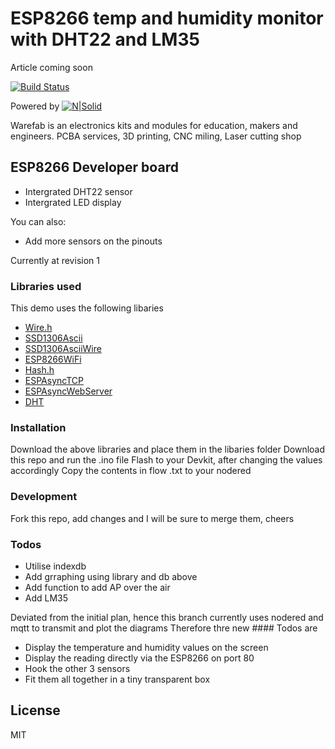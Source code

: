 # ESP8266 temp and humidity monitor with DHT22 and LM35
Article coming soon

[![Build Status](https://travis-ci.org/joemccann/dillinger.svg?branch=master)](https://github.com/mevolkan/esp8266)

Powered by [![N|Solid](https://warefab.com/wp-content/uploads/2018/07/cropped-logo_site-32x32.png)](https://warefab.com/)



Warefab is an electronics kits and modules for education, makers and engineers. PCBA services, 3D printing, CNC miling, Laser cutting shop

## ESP8266 Developer board

  - Intergrated DHT22 sensor
  - Intergrated LED display


You can also:
  - Add more sensors on the pinouts
  
Currently at revision 1


### Libraries used

This demo uses the following libaries

- [Wire.h]
- [SSD1306Ascii]
- [SSD1306AsciiWire]
- [ESP8266WiFi]
- [Hash.h]
- [ESPAsyncTCP]
- [ESPAsyncWebServer]
- [DHT]

### Installation

Download the above libraries and place them in the libaries folder
Download this repo and run the .ino file
Flash to your Devkit, after changing the values accordingly
Copy the contents in flow .txt to your nodered



### Development

Fork this repo, add changes and I will be sure to merge them, cheers

### Todos
- Utilise indexdb
- Add grraphing using library and db above
- Add function to add AP over the air
- Add LM35

Deviated from the initial plan, hence this branch currently uses nodered and mqtt to transmit and plot the diagrams
Therefore thre new #### Todos are
- Display the temperature and humidity values on the screen
- Display the reading directly via the ESP8266 on port 80
- Hook the other 3 sensors
- Fit them all together in a tiny transparent box


License
----

MIT


[//]: # (These are reference links used in the body of this note and get stripped out when the markdown processor does its job. There is no need to format nicely because it shouldn't be seen. Thanks SO - http://stackoverflow.com/questions/4823468/store-comments-in-markdown-syntax)


   [wire.h]: <#>
   [SSD1306Ascii]: <#>
   [SSD1306AsciiWire]: <#>
   [ESP8266WiFi]: <#>
   [Hash.h]: <#>
   [ESPAsyncTCP]: <#>
   [ESPAsyncWebServer]: <#>
   [DHT]: <#>


